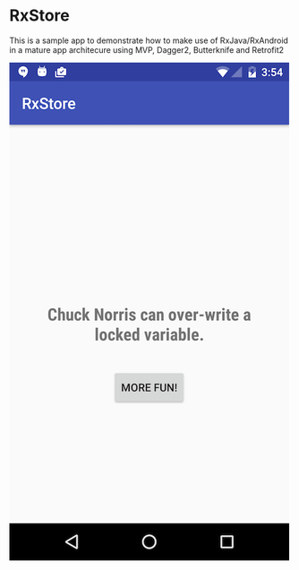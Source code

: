 # RxStore

This is a sample app to demonstrate how to make use of RxJava/RxAndroid in a mature app architecure using MVP, Dagger2,
Butterknife and Retrofit2

![alt tag](https://github.com/feresr/RxStore/blob/master/screenshot.png?raw=true)
